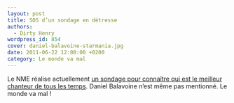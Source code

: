 ```yaml
---
layout: post
title: SOS d’un sondage en détresse
authors:
  - Dirty Henry
wordpress_id: 854
cover: daniel-balavoine-starmania.jpg
date: 2011-06-22 12:00:00 +0200
category: Le monde va mal
---
```


Le NME réalise actuellement [un sondage pour connaître qui est le meilleur
chanteur de tous les temps][1]. Daniel Balavoine n’est même pas mentionné. Le
monde va mal !

[1]:
  https://www.nme.com/photos/the-greatest-singers-ever-as-voted-by-you-1412984
  "NME: The greatest singers ever – as voted by you"
